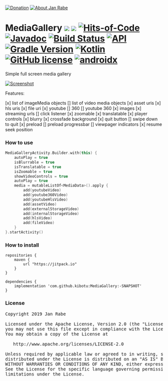 [![Donation](https://img.shields.io/badge/buy%20me%20a%20coffee-brightgreen.svg)](https://www.paypal.me/janrabe/5) [![About Jan Rabe](https://img.shields.io/badge/about-me-green.svg)](https://about.me/janrabe)
# MediaGallery [![](https://jitpack.io/v/kibotu/MediaGallery.svg)](https://jitpack.io/#kibotu/MediaGallery) [![](https://jitpack.io/v/kibotu/MediaGallery/month.svg)](https://jitpack.io/#kibotu/MediaGallery) [![Hits-of-Code](https://hitsofcode.com/github/kibotu/MediaGallery)](https://hitsofcode.com/view/github/kibotu/MediaGallery) [![Javadoc](https://img.shields.io/badge/javadoc-SNAPSHOT-green.svg)](https://jitpack.io/com/github/kibotu/MediaGallery/master-SNAPSHOT/javadoc/index.html) [![Build Status](https://travis-ci.org/kibotu/MediaGallery.svg)](https://travis-ci.org/kibotu/MediaGallery)  [![API](https://img.shields.io/badge/API-16%2B-brightgreen.svg?style=flat)](https://android-arsenal.com/api?level=16) [![Gradle Version](https://img.shields.io/badge/gradle-5.6.1-green.svg)](https://docs.gradle.org/current/release-notes)  [![Kotlin](https://img.shields.io/badge/kotlin-1.3.50-green.svg)](https://kotlinlang.org/) [![GitHub license](https://img.shields.io/badge/license-Apache%202-blue.svg)](https://raw.githubusercontent.com/kibotu/MediaGallery/master/LICENSE) [![androidx](https://img.shields.io/badge/androidx-brightgreen.svg)](https://developer.android.com/topic/libraries/support-library/refactor)

Simple full screen media gallery

[![Screenshot](sample_big.gif)](sample_big.gif)

Features:

[x] list of imageMedia objects
[] list of video media objects
[x] asset uris
[x] hls uris
[x] file uri
[x] youtube
[] 360
[] youtube 360
[x] images
[x] streaming urls
[] click listener
[x] zoomable
[x] translatable
[x] player controls
[x] blurry
[x] crossfade background
[x] quit button
[] swipe down to quit
[x] preload
[] preload progressbar
[] viewpager indicators
[x] resume seek position

### How to use

```kotlin
MediaGalleryActivity.Builder.with(this) {
    autoPlay = true
    isBlurrable = true
    isTranslatable = true
    isZoomable = true
    showVideoControls = true
    autoPlay = true
    media = mutableListOf<MediaData>().apply {
        add(youtubeVideo)
        add(youtube360Video)
        add(youtubeHlsVideo)
        add(assetVideo)
        add(externalStorageVideo)
        add(internalStorageVideo)
        add(hlsVideo)
        add(fileVideo)
    }
}.startActivity()
```

### How to install

	repositories {
	    maven {
	        url "https://jitpack.io"
	    }
	}

	dependencies {
        implementation 'com.github.kibotu:MediaGallery:-SNAPSHOT'
    }

### License

<pre>
Copyright 2019 Jan Rabe

Licensed under the Apache License, Version 2.0 (the "License");
you may not use this file except in compliance with the License.
You may obtain a copy of the License at

   http://www.apache.org/licenses/LICENSE-2.0

Unless required by applicable law or agreed to in writing, software
distributed under the License is distributed on an "AS IS" BASIS,
WITHOUT WARRANTIES OR CONDITIONS OF ANY KIND, either express or implied.
See the License for the specific language governing permissions and
limitations under the License.
</pre>